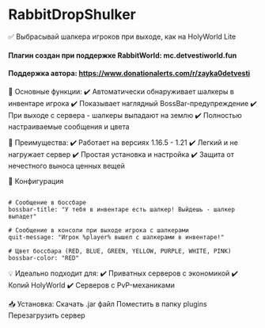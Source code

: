 # RabbitDropShulker
✅ Выбрасывай шалкера игроков при выходе, как на HolyWorld Lite

#### Плагин создан при поддержке RabbitWorld: mc.detvestiworld.fun
#### Поддержка автора: https://www.donationalerts.com/r/zayka0detvesti

🔹 Основные функции:
✔️ Автоматически обнаруживает шалкеры в инвентаре игрока
✔️ Показывает наглядный BossBar-предупреждение
✔️ При выходе с сервера - шалкеры выпадают на землю
✔️ Полностью настраиваемые сообщения и цвета

🔹 Преимущества:
✔️ Работает на версиях 1.16.5 - 1.21
✔️ Легкий и не нагружает сервер
✔️ Простая установка и настройка
✔️ Защита от нечестного выноса ценных вещей

🔹 Конфигурация
```

# Сообщение в боссбаре
bossbar-title: "У тебя в инвентаре есть шалкер! Выйдешь - шалкер выпадет"

# Сообщение в консоли при выходе игрока с шалкерами
quit-message: "Игрок %player% вышел с шалкерами в инвентаре!"

# Цвет боссбара (RED, BLUE, GREEN, YELLOW, PURPLE, WHITE, PINK)
bossbar-color: "RED"
```

💡 Идеально подходит для:
✔️ Приватных серверов с экономикой
✔️ Копий HolyWorld
✔️ Серверов с PvP-механиками

📥 Установка:
Скачать .jar файл
Поместить в папку plugins
Перезагрузить сервер
